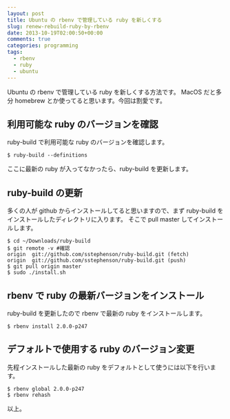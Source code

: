 ```yaml
---
layout: post
title: Ubuntu の rbenv で管理している ruby を新しくする
slug: renew-rebuild-ruby-by-rbenv
date: 2013-10-19T02:00:50+00:00
comments: true
categories: programming
tags:
  - rbenv
  - ruby
  - ubuntu
---
```


Ubuntu の rbenv で管理している ruby を新しくする方法です。
MacOS だと多分 homebrew とか使ってると思います。今回は割愛です。

## 利用可能な ruby のバージョンを確認
ruby-build で利用可能な ruby のバージョンを確認します。

    $ ruby-build --definitions

ここに最新の ruby が入ってなかったら、ruby-build を更新します。

## ruby-build の更新
多くの人が github からインストールしてると思いますので、まず ruby-build をインストールしたディレクトリに入ります。
そこで pull master してインストールします。

    $ cd ~/Downloads/ruby-build
    $ git remote -v #確認
    origin	git://github.com/sstephenson/ruby-build.git (fetch)
    origin	git://github.com/sstephenson/ruby-build.git (push)
    $ git pull origin master
    $ sudo ./install.sh

## rbenv で ruby の最新バージョンをインストール
ruby-build を更新したので rbenv で最新の ruby をインストールします。

    $ rbenv install 2.0.0-p247 

## デフォルトで使用する ruby のバージョン変更
先程インストールした最新の ruby をデフォルトとして使うには以下を行います。
    
    $ rbenv global 2.0.0-p247
    $ rbenv rehash

以上。
